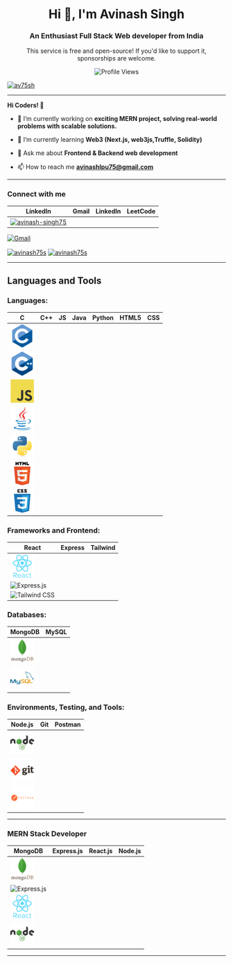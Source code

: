 <h1 align="center">Hi 👋, I'm Avinash Singh</h1>
<h3 align="center">An Enthusiast Full Stack Web developer from India</h3>

<p align="center">
  This service is free and open-source! If you'd like to support it, sponsorships are welcome.
</p>

<p align="center">
    <img src="https://img.shields.io/badge/INT__MIN-Profile%20View-blue?style=for-the-badge&labelColor=blue&color=gray" alt="Profile Views" />
</p>

<p align="left"> <a href="https://github.com/ryo-ma/github-profile-trophy"><img src="https://github-profile-trophy.vercel.app/?username=av75sh" alt="av75sh" /></a> </p>

---

**Hi Coders! 👋**
- 🔭 I’m currently working on **exciting MERN project, solving real-world problems with scalable solutions.**

- 🌱 I’m currently learning **Web3 (Next.js, web3js,Truffle, Solidity)**

- 💬 Ask me about **Frontend & Backend web development**

- 📫 How to reach me **avinashlpu75@gmail.com**

---


### Connect with me

| LinkedIn | Gmail | LinkedIn | LeetCode |
|----------|-------|----------|---------|
|<a href="https://linkedin.com/in/avinash-singh75" target="blank"><img align="center" src="https://raw.githubusercontent.com/rahuldkjain/github-profile-readme-generator/master/src/images/icons/Social/linked-in-alt.svg" alt="avinash-singh75" height="30" width="40" /></a>
<a href="mailto:avinashlpu75@gmail.com" target="blank"><img align="center" src="https://static.vecteezy.com/system/resources/previews/020/964/377/original/gmail-mail-icon-for-web-design-free-png.png" alt="Gmail" height="55" width="55" />

<a href="https://instagram.com/avinash75s" target="blank"><img align="center" src="https://raw.githubusercontent.com/rahuldkjain/github-profile-readme-generator/master/src/images/icons/Social/instagram.svg" alt="avinash75s" height="30" width="40" /></a>
<a href="https://www.leetcode.com/avinash75s" target="blank"><img align="center" src="https://raw.githubusercontent.com/rahuldkjain/github-profile-readme-generator/master/src/images/icons/Social/leet-code.svg" alt="avinash75s" height="30" width="40" /></a>

---


## Languages and Tools

### Languages:
| C | C++ | JS | Java | Python | HTML5 | CSS |
|---------|---|----|-----|------|-------|-----|
|<img src="https://github.com/devicons/devicon/blob/master/icons/c/c-original.svg" title="C" alt="C" width="55" height="55"/>
|<img src="https://raw.githubusercontent.com/devicons/devicon/master/icons/cplusplus/cplusplus-original.svg" alt="C++" width="55" height="55"/>
|<img src="https://github.com/devicons/devicon/blob/master/icons/javascript/javascript-original.svg" title="JavaScript" alt="JavaScript" width="55" height="55"/>
|<img src="https://raw.githubusercontent.com/devicons/devicon/master/icons/java/java-original.svg" alt="Java" width="55" height="55"/>
|<img src="https://github.com/devicons/devicon/blob/master/icons/python/python-original.svg" title="Python" alt="Python" width="55" height="55"/>
|<img src="https://raw.githubusercontent.com/devicons/devicon/master/icons/html5/html5-original-wordmark.svg" alt="HTML5" width="55" height="55"/>
|<img src="https://raw.githubusercontent.com/devicons/devicon/master/icons/css3/css3-original-wordmark.svg" alt="CSS3" width="55" height="55"/>|

### Frameworks and Frontend:
| React | Express | Tailwind |
|-------|---------|----------|
|<img src="https://raw.githubusercontent.com/devicons/devicon/master/icons/react/react-original-wordmark.svg" alt="React" width="55" height="55"/>
|<img src="https://vectorified.com/images/express-js-icon-20.png" alt="Express.js" width="55" height="55"/>
|<img src="https://raw.githubusercontent.com/tailwindlabs/tailwindcss/HEAD/.github/logo-dark.svg" alt="Tailwind CSS" width="55" height="55"/>|

### Databases:
| MongoDB | MySQL |
|---------|-------|
|<img src="https://raw.githubusercontent.com/devicons/devicon/master/icons/mongodb/mongodb-original-wordmark.svg" alt="MongoDB" width="55" height="55"/>
|<img src="https://github.com/devicons/devicon/blob/master/icons/mysql/mysql-original-wordmark.svg" title="MySQL" alt="MySQL" width="55" height="55"/>|


### Environments, Testing, and Tools:
| Node.js | Git | Postman |
|---------|-----|---------|
|<img src="https://github.com/devicons/devicon/blob/master/icons/nodejs/nodejs-original-wordmark.svg" title="Node.js" alt="Node.js" width="55" height="55"/>
|<img src="https://github.com/devicons/devicon/blob/master/icons/git/git-original-wordmark.svg" title="Git" alt="Git" width="55" height="55"/>
|<img src="https://github.com/devicons/devicon/blob/master/icons/postman/postman-original-wordmark.svg" title="Postman" alt="Postman" width="55" height="55"/>|

---

### MERN Stack Developer
| MongoDB | Express.js | React.js | Node.js |
|---------|------------|----------|---------|
|<img src="https://raw.githubusercontent.com/devicons/devicon/master/icons/mongodb/mongodb-original-wordmark.svg" alt="MongoDB" width="55" height="55"/>
|<img src="https://vectorified.com/images/express-js-icon-20.png" alt="Express.js" width="55" height="55"/>
|<img src="https://raw.githubusercontent.com/devicons/devicon/master/icons/react/react-original-wordmark.svg" alt="React.js" width="55" height="55"/>
|<img src="https://github.com/devicons/devicon/blob/master/icons/nodejs/nodejs-original-wordmark.svg" title="Node.js" alt="Node.js" width="55" height="55"/>|

---
